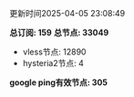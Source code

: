 更新时间2025-04-05 23:08:49

**总订阅: 159**
**总节点: 33049**
- vless节点: 12890
- hysteria2节点: 4

**google ping有效节点: 305**
